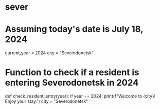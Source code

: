 # sever
# Assuming today's date is July 18, 2024
current_year = 2024
city = "Severodonetsk"

# Function to check if a resident is entering Severodonetsk in 2024
def check_resident_entry(year):
    if year == 2024:
        print(f"Welcome to {city}! Enjoy your stay.")
  city = "Severodonetsk" 
        





